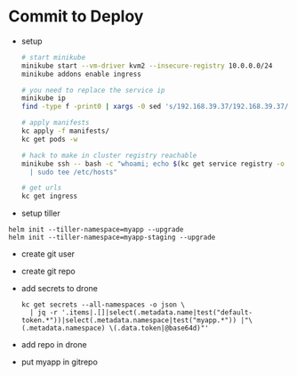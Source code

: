 # Commit to Deploy

* setup
  ```sh
  # start minikube
  minikube start --vm-driver kvm2 --insecure-registry 10.0.0.0/24
  minikube addons enable ingress

  # you need to replace the service ip
  minikube ip
  find -type f -print0 | xargs -0 sed 's/192.168.39.37/192.168.39.37/g' -i

  # apply manifests
  kc apply -f manifests/
  kc get pods -w

  # hack to make in cluster registry reachable
  minikube ssh -- bash -c "whoami; echo $(kc get service registry -o jsonpath="{.spec.clusterIP}") registry.default.svc \
    | sudo tee /etc/hosts"

  # get urls
  kc get ingress
  ```

* setup tiller
```
helm init --tiller-namespace=myapp --upgrade
helm init --tiller-namespace=myapp-staging --upgrade
```

* create git user
* create git repo
* add secrets to drone
  ```
  kc get secrets --all-namespaces -o json \
    | jq -r '.items|.[]|select(.metadata.name|test("default-token.*"))|select(.metadata.namespace|test("myapp.*")) |"\(.metadata.namespace) \(.data.token|@base64d)"'
  ```

* add repo in drone
* put myapp in gitrepo
